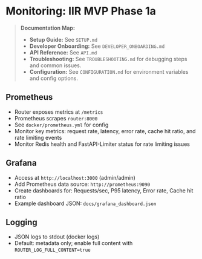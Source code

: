 # Monitoring: IIR MVP Phase 1a

> **Documentation Map:**
> - **Setup Guide:** See `SETUP.md`
> - **Developer Onboarding:** See `DEVELOPER_ONBOARDING.md`
> - **API Reference:** See `API.md`
> - **Troubleshooting:** See `TROUBLESHOOTING.md` for debugging steps and common issues.
> - **Configuration:** See `CONFIGURATION.md` for environment variables and config options.

## Prometheus
- Router exposes metrics at `/metrics`
- Prometheus scrapes `router:8000`
- See `docker/prometheus.yml` for config
- Monitor key metrics: request rate, latency, error rate, cache hit ratio, and rate limiting events
- Monitor Redis health and FastAPI-Limiter status for rate limiting issues

## Grafana
- Access at `http://localhost:3000` (admin/admin)
- Add Prometheus data source: `http://prometheus:9090`
- Create dashboards for: Requests/sec, P95 latency, Error rate, Cache hit ratio
- Example dashboard JSON: `docs/grafana_dashboard.json`

## Logging
- JSON logs to stdout (docker logs)
- Default: metadata only; enable full content with `ROUTER_LOG_FULL_CONTENT=true`
